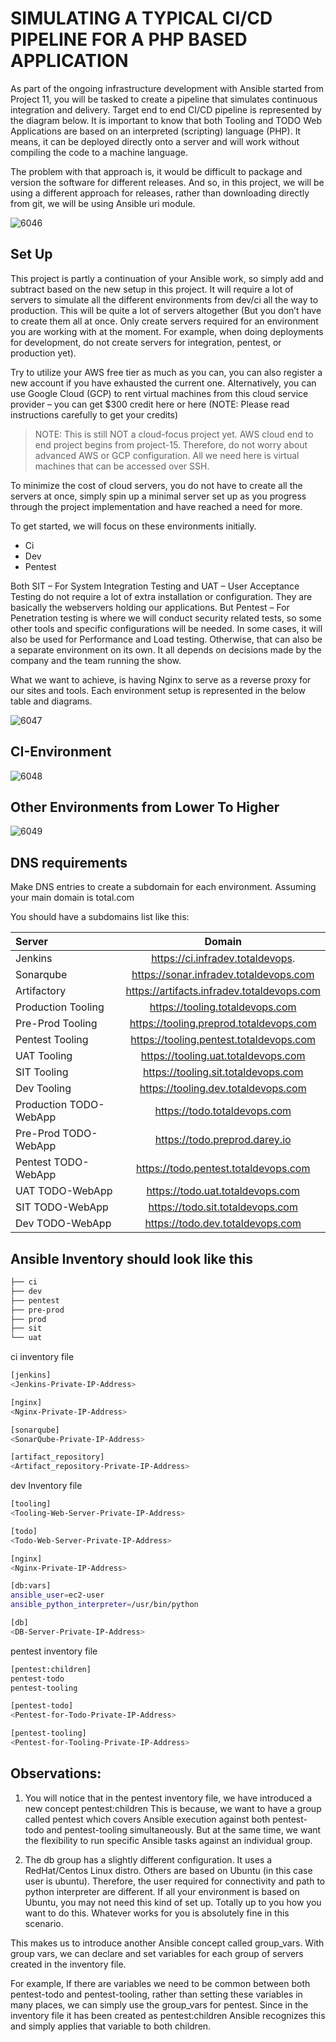 # SIMULATING A TYPICAL CI/CD PIPELINE FOR A PHP BASED APPLICATION

As part of the ongoing infrastructure development with Ansible started from Project 11, you will be tasked to create a pipeline that
simulates continuous integration and delivery. Target end to end CI/CD pipeline is represented by the diagram below. It is important
to know that both Tooling and TODO Web Applications are based on an interpreted (scripting) language (PHP). It means, it can be
deployed directly onto a server and will work without compiling the code to a machine language.

The problem with that approach is, it would be difficult to package and version the software for different releases. And so, in
this project, we will be using a different approach for releases, rather than downloading directly from git, we will be using
Ansible uri module.

![6046](https://user-images.githubusercontent.com/85270361/210164890-b8238849-5dc0-410f-86d6-6b0741003353.PNG)

## Set Up

This project is partly a continuation of your Ansible work, so simply add and subtract based on the new setup in this project.
It will require a lot of servers to simulate all the different environments from dev/ci all the way to production. This will be quite
a lot of servers altogether (But you don’t have to create them all at once. Only create servers required for an environment you are
working with at the moment. For example, when doing deployments for development, do not create servers for integration, pentest, or
production yet).

Try to utilize your AWS free tier as much as you can, you can also register a new account if you have exhausted the current one.
Alternatively, you can use Google Cloud (GCP) to rent virtual machines from this cloud service provider – you can get $300 credit
here or here (NOTE: Please read instructions carefully to get your credits)

> NOTE: This is still NOT a cloud-focus project yet. AWS cloud end to end project begins from project-15. Therefore, do not worry about advanced AWS or GCP configuration. All we need here is virtual machines that can be accessed over SSH.

To minimize the cost of cloud servers, you do not have to create all the servers at once, simply spin up a minimal server set up as
you progress through the project implementation and have reached a need for more.

To get started, we will focus on these environments initially.

- Ci
- Dev
- Pentest

Both SIT – For System Integration Testing and UAT – User Acceptance Testing do not require a lot of extra installation or
configuration. They are basically the webservers holding our applications. But Pentest – For Penetration testing is where we
will conduct security related tests, so some other tools and specific configurations will be needed.
In some cases, it will also be used for Performance and Load testing. Otherwise, that can also be a separate environment on its own.
It all depends on decisions made by the company and the team running the show.

What we want to achieve, is having Nginx to serve as a reverse proxy for our sites and tools. Each environment setup is
represented in the below table and diagrams.

![6047](https://user-images.githubusercontent.com/85270361/210165135-129c47cf-f201-4a42-ad02-8afb4590955f.PNG)

## CI-Environment

![6048](https://user-images.githubusercontent.com/85270361/210165242-115b6e0e-f960-4357-940b-d4c03097962f.PNG)

## Other Environments from Lower To Higher

![6049](https://user-images.githubusercontent.com/85270361/210165287-131f9463-e7fa-4ce9-b260-9f47d13421c4.PNG)

## DNS requirements

Make DNS entries to create a subdomain for each environment. Assuming your main domain is total.com

You should have a subdomains list like this:

| Server                 |                   Domain                   |
| :--------------------- | :----------------------------------------: |
| Jenkins                |      https://ci.infradev.totaldevops.      |
| Sonarqube              |   https://sonar.infradev.totaldevops.com   |
| Artifactory            | https://artifacts.infradev.totaldevops.com |
| Production Tooling     |      https://tooling.totaldevops.com       |
| Pre-Prod Tooling       |  https://tooling.preprod.totaldevops.com   |
| Pentest Tooling        |  https://tooling.pentest.totaldevops.com   |
| UAT Tooling            |    https://tooling.uat.totaldevops.com     |
| SIT Tooling            |    https://tooling.sit.totaldevops.com     |
| Dev Tooling            |    https://tooling.dev.totaldevops.com     |
| Production TODO-WebApp |        https://todo.totaldevops.com        |
| Pre-Prod TODO-WebApp   |       https://todo.preprod.darey.io        |
| Pentest TODO-WebApp    |    https://todo.pentest.totaldevops.com    |
| UAT TODO-WebApp        |      https://todo.uat.totaldevops.com      |
| SIT TODO-WebApp        |      https://todo.sit.totaldevops.com      |
| Dev TODO-WebApp        |      https://todo.dev.totaldevops.com      |

## Ansible Inventory should look like this

```bash
├── ci
├── dev
├── pentest
├── pre-prod
├── prod
├── sit
└── uat
```

ci inventory file

```bash
[jenkins]
<Jenkins-Private-IP-Address>

[nginx]
<Nginx-Private-IP-Address>

[sonarqube]
<SonarQube-Private-IP-Address>

[artifact_repository]
<Artifact_repository-Private-IP-Address>
```

dev Inventory file

```bash
[tooling]
<Tooling-Web-Server-Private-IP-Address>

[todo]
<Todo-Web-Server-Private-IP-Address>

[nginx]
<Nginx-Private-IP-Address>

[db:vars]
ansible_user=ec2-user
ansible_python_interpreter=/usr/bin/python

[db]
<DB-Server-Private-IP-Address>
```

pentest inventory file

```bash
[pentest:children]
pentest-todo
pentest-tooling

[pentest-todo]
<Pentest-for-Todo-Private-IP-Address>

[pentest-tooling]
<Pentest-for-Tooling-Private-IP-Address>
```

## Observations:

1. You will notice that in the pentest inventory file, we have introduced a new concept pentest:children This is because, we want to have
   a group called pentest which covers Ansible execution against both pentest-todo and pentest-tooling simultaneously. But at the same
   time, we want the flexibility to run specific Ansible tasks against an individual group.

2. The db group has a slightly different configuration. It uses a RedHat/Centos Linux distro. Others are based on Ubuntu (in this case
   user is ubuntu). Therefore, the user required for connectivity and path to python interpreter are different. If all your environment
   is based on Ubuntu, you may not need this kind of set up. Totally up to you how you want to do this. Whatever works for you is
   absolutely fine in this scenario.

This makes us to introduce another Ansible concept called group_vars. With group vars, we can declare and set variables for each
group of servers created in the inventory file.

For example, If there are variables we need to be common between both pentest-todo and pentest-tooling, rather than setting these
variables in many places, we can simply use the group_vars for pentest. Since in the inventory file it has been created as
pentest:children Ansible recognizes this and simply applies that variable to both children.
